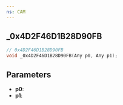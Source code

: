 ```yaml
---
ns: CAM
---
```

## _0x4D2F46D1B28D90FB

```c
// 0x4D2F46D1B28D90FB
void _0x4D2F46D1B28D90FB(Any p0, Any p1);
```

## Parameters
* **p0**:
* **p1**:

